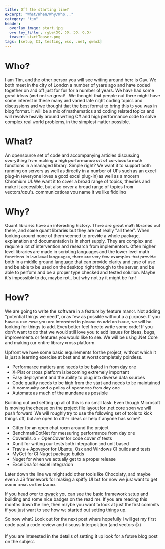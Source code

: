 ```yaml
---
title: Off the starting line?
excerpt: "What/When/Why/Who..."
category: "tim"
header:
  overlay_image: start.jpg
  overlay_filter: rgba(50, 50, 50, 0.5)
  teaser: startTeaser.png
tags: [setup, CI, testing, oss, .net, qwack]
---
```


# Who?
I am Tim, and the other person you will see writing around here is Gav. We both meet in the city of London a number of years ago and have 
coded together on and off just for fun for a number of years. We have had some great ideas (and not so great!). We thought that people out
there might have some interest in these many and varied late night coding topics and discussions and we thought that the best format to bring
this to you was in blog format. It will be a mix of mathematics and coding related topics and will revolve heavily around writing C# and high
performance code to solve complex real world problems, in the simplest matter possible. 


# What?
An opensource set of code and accompanying articles discussing everything from making a high performance set of services
to math functions in a managed library. Simple right? We want it to support both running on servers as well as directly in a 
number of UI's such as an excel plug-in (everyone loves a good excel plug-in) as well as a modern Chromium UI. 
We want it to cover a broad range of topics, theories and make it accessible, but also cover a broad range of topics from vectors/gpu's, communications
you name it we like fiddling

# Why?
Quant libraries have an interesting history. There are great math libraries out there, and some quant libraries but they are not really "all there".
When looking around none of them seemed to provide a whole package, explanation and documentation is in short supply. They are complex and require a lot of intervention and research
from implementors.  Often higher level libraries are made in scripting languages and the lower level math functions in low level languages, there are very few examples that provide both
in a middle ground language that can provide clarity and ease of use and be able to be used on the desktop right through to the server, and be able to perform and be a proper type checked and tested solution. 
Maybe it's impossible to do, maybe not.. but why not try it might be fun!

# How?
We are going to write the software in a feature by feature manor. Not adding "potential things we need", or as few as possible without a a purpose. If you have a use case you
are interested in please do add an issue, we will be looking for things to add. Even better feel free to write some code! If you don't want to do that we would still love you 
to add issues for ideas, bugs, improvements or features you would like to see. We will be using .Net Core and making our entire library cross platform.

Upfront we have some basic requirements for the project, without which it is just 
a learning exercise at best and at worst completely pointless.

* Performance matters and needs to be baked in from day one
* X-Plat or cross platform is becoming extremely important
* Easy deployment and the ability to plug into diverse data sources
* Code quality needs to be high from the start and needs to be maintained
* A community and a policy of openness from day one
* Automate as much of the mundane as possible

Building out and setting up all of this is no small task. Even though Microsoft is moving the cheese on the project file layout for .net core soon we will push forward.
We will roughly try to use the following set of tools to kick things off, but are open to other ideas or help if anyone has some?

* Gitter for an open chat room around the project
* BenchmarkDotNet for measuring performance from day one
* Coveralls.io + OpenCover for code cover of tests
* Xunit for writing our tests both integration and unit based
* Travis + Appveyor for Ubuntu, Osx and Windows CI builds and tests
* MyGet for CI Nuget package builds
* Nuget for when we actually get to a proper release
* ExcelDna for excel integration

Later down the line we might add other tools like Chocolaty, and maybe even a JS framework for making a spiffy UI but for now we just want to get some meat on the bones

If you head over to [qwack](https://github.com/cetusfinance/qwack) you can see the basic framework setup and building and some nice badges on the read me. If you are reading this months down the line, then maybe you 
want to look at just the first commits if you just want to see how we started out setting things up.

So now what? Look out for the next post where hopefully I will get my first code past a code review and discuss Interpolation (and vectors :thumbsup:)

If you are interested in the details of setting it up look for a future blog post on the subject.
